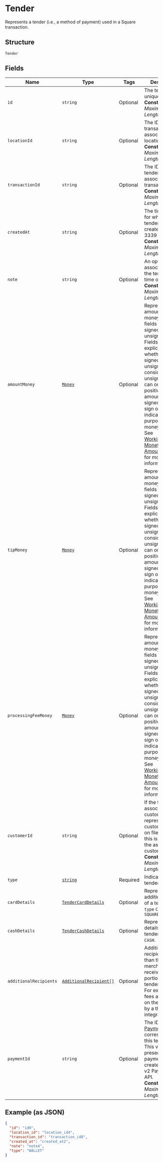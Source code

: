 
# Tender

Represents a tender (i.e., a method of payment) used in a Square transaction.

## Structure

`Tender`

## Fields

| Name | Type | Tags | Description |
|  --- | --- | --- | --- |
| `id` | `string` | Optional | The tender's unique ID.<br>**Constraints**: *Maximum Length*: `192` |
| `locationId` | `string` | Optional | The ID of the transaction's associated location.<br>**Constraints**: *Maximum Length*: `50` |
| `transactionId` | `string` | Optional | The ID of the tender's associated transaction.<br>**Constraints**: *Maximum Length*: `192` |
| `createdAt` | `string` | Optional | The timestamp for when the tender was created, in RFC 3339 format.<br>**Constraints**: *Maximum Length*: `32` |
| `note` | `string` | Optional | An optional note associated with the tender at the time of payment.<br>**Constraints**: *Maximum Length*: `500` |
| `amountMoney` | [`Money`](/doc/models/money.md) | Optional | Represents an amount of money. `Money` fields can be signed or unsigned.<br>Fields that do not explicitly define whether they are signed or unsigned are<br>considered unsigned and can only hold positive amounts. For signed fields, the<br>sign of the value indicates the purpose of the money transfer. See<br>[Working with Monetary Amounts](https://developer.squareup.com/docs/build-basics/working-with-monetary-amounts)<br>for more information. |
| `tipMoney` | [`Money`](/doc/models/money.md) | Optional | Represents an amount of money. `Money` fields can be signed or unsigned.<br>Fields that do not explicitly define whether they are signed or unsigned are<br>considered unsigned and can only hold positive amounts. For signed fields, the<br>sign of the value indicates the purpose of the money transfer. See<br>[Working with Monetary Amounts](https://developer.squareup.com/docs/build-basics/working-with-monetary-amounts)<br>for more information. |
| `processingFeeMoney` | [`Money`](/doc/models/money.md) | Optional | Represents an amount of money. `Money` fields can be signed or unsigned.<br>Fields that do not explicitly define whether they are signed or unsigned are<br>considered unsigned and can only hold positive amounts. For signed fields, the<br>sign of the value indicates the purpose of the money transfer. See<br>[Working with Monetary Amounts](https://developer.squareup.com/docs/build-basics/working-with-monetary-amounts)<br>for more information. |
| `customerId` | `string` | Optional | If the tender is associated with a customer or represents a customer's card on file,<br>this is the ID of the associated customer.<br>**Constraints**: *Maximum Length*: `191` |
| `type` | [`string`](/doc/models/tender-type.md) | Required | Indicates a tender's type. |
| `cardDetails` | [`TenderCardDetails`](/doc/models/tender-card-details.md) | Optional | Represents additional details of a tender with `type` `CARD` or `SQUARE_GIFT_CARD` |
| `cashDetails` | [`TenderCashDetails`](/doc/models/tender-cash-details.md) | Optional | Represents the details of a tender with `type` `CASH`. |
| `additionalRecipients` | [`AdditionalRecipient[]`](/doc/models/additional-recipient.md) | Optional | Additional recipients (other than the merchant) receiving a portion of this tender.<br>For example, fees assessed on the purchase by a third party integration. |
| `paymentId` | `string` | Optional | The ID of the [Payment](/doc/models/payment.md) that corresponds to this tender.<br>This value is only present for payments created with the v2 Payments API.<br>**Constraints**: *Maximum Length*: `192` |

## Example (as JSON)

```json
{
  "id": "id0",
  "location_id": "location_id4",
  "transaction_id": "transaction_id8",
  "created_at": "created_at2",
  "note": "note4",
  "type": "WALLET"
}
```

